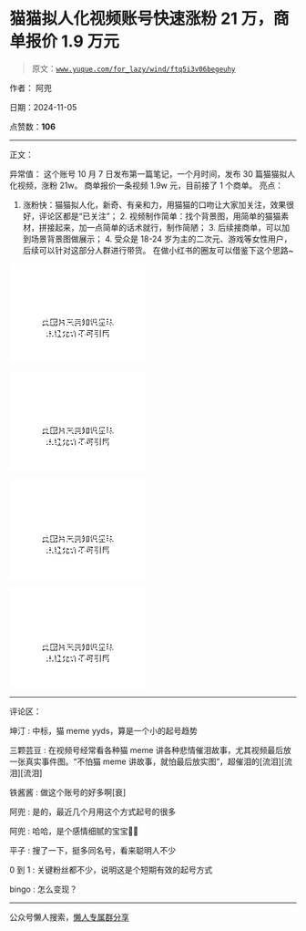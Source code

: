 # 猫猫拟人化视频账号快速涨粉 21 万，商单报价 1.9 万元

> 原文：[`www.yuque.com/for_lazy/wind/ftq5i3v06begeuhy`](https://www.yuque.com/for_lazy/wind/ftq5i3v06begeuhy)

作者： 阿兜

日期：2024-11-05

点赞数：**106**

* * *

正文：

异常值： 这个账号 10 月 7 日发布第一篇笔记，一个月时间，发布 30 篇猫猫拟人化视频，涨粉 21w。 商单报价一条视频 1.9w 元，目前接了 1 个商单。 亮点：
1. 涨粉快：猫猫拟人化，新奇、有亲和力，用猫猫的口吻让大家加关注，效果很好，评论区都是“已关注”； 2. 视频制作简单：找个背景图，用简单的猫猫素材，拼接起来，加一点简单的话术就行，制作简陋； 3. 后续接商单，可以加到场景背景图做展示； 4. 受众是 18-24 岁为主的二次元、游戏等女性用户，后续可以针对这部分人群进行带货。 在做小红书的圈友可以借鉴下这个思路~

![](img/cd247a680b35f5e4b651799d9ebff79f.png "None")

![](img/ad0765529ae3a6f24fabfa5632acb9dd.png "None")

![](img/0805f7736b7bc9ce228b7095a5fa9106.png "None")

![](img/91724f887e162ef3b87d63ede84db096.png "None")

* * *

评论区：

坤汀 : 中标，猫 meme yyds，算是一个小的起号趋势

三颗芸豆 : 在视频号经常看各种猫 meme 讲各种悲情催泪故事，尤其视频最后放一张真实事件图。“不怕猫 meme 讲故事，就怕最后放实图”，超催泪的[流泪][流泪][流泪]

铁酱酱 : 做这个账号的好多啊[衰]

阿兜 : 是的，最近几个月用这个方式起号的很多

阿兜 : 哈哈，是个感情细腻的宝宝👶🏻

平子 : 搜了一下，挺多同名号，看来聪明人不少

0 到 1 : 关键粉丝都不少，说明这是个短期有效的起号方式

bingo : 怎么变现？

* * *

公众号懒人搜索，[懒人专属群分享](https://lazybook.fun/#/blog/group)